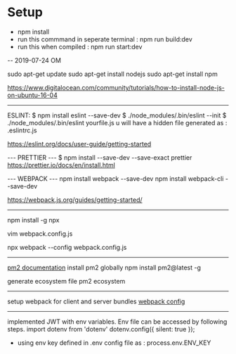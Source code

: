 # Setup

- npm install
- run this commmand in seperate terminal : npm run build:dev
- run this when compiled : npm run start:dev

-- 2019-07-24
OM

sudo apt-get update
sudo apt-get install nodejs
sudo apt-get install npm

https://www.digitalocean.com/community/tutorials/how-to-install-node-js-on-ubuntu-16-04

---

ESLINT:
$ npm install eslint --save-dev
$ ./node_modules/.bin/eslint --init
\$ ./node_modules/.bin/eslint yourfile.js
u will have a hidden file generated as : .eslintrc.js

https://eslint.org/docs/user-guide/getting-started

--- PRETTIER ---
\$ npm install --save-dev --save-exact prettier
https://prettier.io/docs/en/install.html

--- WEBPACK ---
npm install webpack --save-dev
npm install webpack-cli --save-dev

https://webpack.js.org/guides/getting-started/

---

npm install -g npx

vim webpack.config.js

npx webpack --config webpack.config.js

---

[pm2 documentation](https://pm2.keymetrics.io/)
install pm2 globally
npm install pm2@latest -g

generate ecosystem file
pm2 ecosystem

---

setup webpack for client and server bundles [webpack config](https://webpack.js.org/concepts/)

---

implemented JWT with env variables.
Env file can be accessed by following steps.
import dotenv from 'dotenv'
dotenv.config({ silent: true });

- using env key defined in .env config file as : process.env.ENV_KEY
